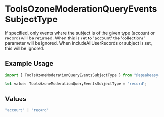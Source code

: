 # ToolsOzoneModerationQueryEventsSubjectType

If specified, only events where the subject is of the given type (account or record) will be returned. When this is set to 'account' the 'collections' parameter will be ignored. When includeAllUserRecords or subject is set, this will be ignored.

## Example Usage

```typescript
import { ToolsOzoneModerationQueryEventsSubjectType } from "@speakeasy-sdks/bluesky/models/operations";

let value: ToolsOzoneModerationQueryEventsSubjectType = "record";
```

## Values

```typescript
"account" | "record"
```